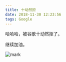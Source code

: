 ```yaml
---
title: 十动然拒
date: 2018-11-30 12:23:56
tags: Google
---
```


哈哈哈，被谷歌十动然拒了。

继续加油。

![mark](http://cmhblog.cfzhao.com/blog/20181130/mBlnssmU1vuM.jpg)